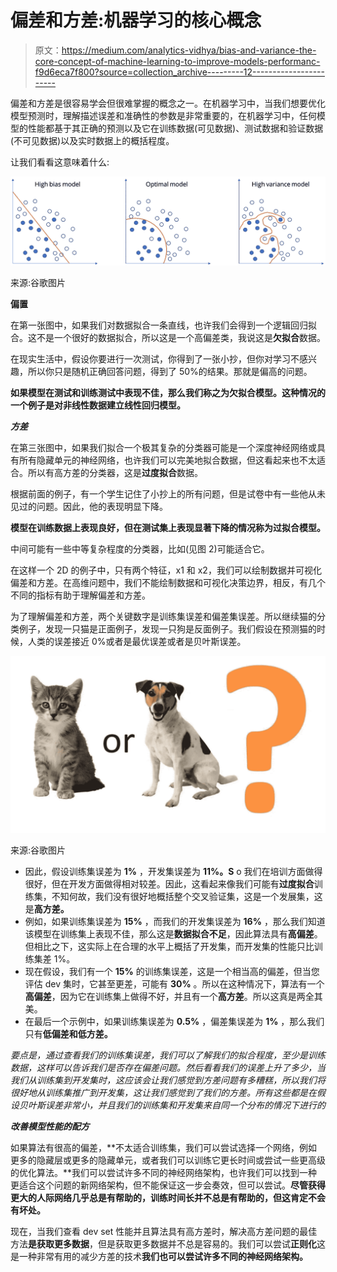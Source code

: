 # 偏差和方差:机器学习的核心概念

> 原文：<https://medium.com/analytics-vidhya/bias-and-variance-the-core-concept-of-machine-learning-to-improve-models-performanc-f9d6eca7f800?source=collection_archive---------12----------------------->

偏差和方差是很容易学会但很难掌握的概念之一。在机器学习中，当我们想要优化模型预测时，理解描述误差和准确性的参数是非常重要的，在机器学习中，任何模型的性能都基于其正确的预测以及它在训练数据(可见数据)、测试数据和验证数据(不可见数据)以及实时数据上的概括程度。

让我们看看这意味着什么:

![](img/21d571c96566bd75b74f5d596ed4fe11.png)

来源:谷歌图片

**偏置**

在第一张图中，如果我们对数据拟合一条直线，也许我们会得到一个逻辑回归拟合。这不是一个很好的数据拟合，所以这是一个高偏差类，我说这是**欠拟合**数据。

在现实生活中，假设你要进行一次测试，你得到了一张小抄，但你对学习不感兴趣，所以你只是随机正确回答问题，得到了 50%的结果。那就是偏高的问题。

**如果模型在测试和训练测试中表现不佳，那么我们称之为欠拟合模型。这种情况的一个例子是对非线性数据建立线性回归模型。**

***方差***

在第三张图中，如果我们拟合一个极其复杂的分类器可能是一个深度神经网络或具有所有隐藏单元的神经网络，也许我们可以完美地拟合数据，但这看起来也不太适合。所以有高方差的分类器，这是**过度拟合**数据。

根据前面的例子，有一个学生记住了小抄上的所有问题，但是试卷中有一些他从未见过的问题。因此，他的表现明显下降。

**模型在训练数据上表现良好，但在测试集上表现显著下降的情况称为过拟合模型。**

中间可能有一些中等复杂程度的分类器，比如(见图 2)可能适合它。

在这样一个 2D 的例子中，只有两个特征，x1 和 x2，我们可以绘制数据并可视化偏差和方差。在高维问题中，我们不能绘制数据和可视化决策边界，相反，有几个不同的指标有助于理解偏差和方差。

为了理解偏差和方差，两个关键数字是训练集误差和偏差集误差。所以继续猫的分类例子，发现一只猫是正面例子，发现一只狗是反面例子。我们假设在预测猫的时候，人类的误差接近 0%或者是最优误差或者是贝叶斯误差。

![](img/026a1eda75e2428925a626db03d7206b.png)

来源:谷歌图片

*   因此，假设训练集误差为 **1%** ，开发集误差为 **11%。S** o 我们在培训方面做得很好，但在开发方面做得相对较差。因此，这看起来像我们可能有**过度拟合**训练集，不知何故，我们没有很好地概括整个交叉验证集，这是一个发展集，这是**高方差。**
*   例如，如果训练集误差为 **15%** ，而我们的开发集误差为 **16%** ，那么我们知道该模型在训练集上表现不佳，那么这是**数据拟合不足**，因此算法具有**高偏差**。但相比之下，这实际上在合理的水平上概括了开发集，而开发集的性能只比训练集差 1%。
*   现在假设，我们有一个 **15%** 的训练集误差，这是一个相当高的偏差，但当您评估 dev 集时，它甚至更差，可能有 **30%** 。所以在这种情况下，算法有一个**高偏差**，因为它在训练集上做得不好，并且有一个**高方差**。所以这真是两全其美。
*   在最后一个示例中，如果训练集误差为 **0.5%** ，偏差集误差为 **1%** ，那么我们只有**低偏差和低方差。**

*要点是，通过查看我们的训练集误差，我们可以了解我们的拟合程度，至少是训练数据，这样可以告诉我们是否存在偏差问题。然后看看我们的误差上升了多少，当我们从训练集到开发集时，这应该会让我们感觉到方差问题有多糟糕，所以我们将很好地从训练集推广到开发集，这让我们感觉到了我们的方差。所有这些都是在假设贝叶斯误差非常小，并且我们的训练集和开发集来自同一个分布的情况下进行的*

***改善模型性能的配方***

如果算法有很高的偏差，**不太适合训练集，我们可以尝试选择一个网络，例如更多的隐藏层或更多的隐藏单元，或者我们可以训练它更长时间或尝试一些更高级的优化算法。**我们可以尝试许多不同的神经网络架构，也许我们可以找到一种更适合这个问题的新网络架构，但不能保证这一步会奏效，但可以尝试。**尽管获得更大的人际网络几乎总是有帮助的，训练时间长并不总是有帮助的，但这肯定不会有坏处。**

现在，当我们查看 dev set 性能并且算法具有高方差时，解决高方差问题的最佳方法**是获取更多数据**，但是获取更多数据并不总是容易的。我们可以尝试**正则化**这是一种非常有用的减少方差的技术**我们也可以尝试许多不同的神经网络架构。**